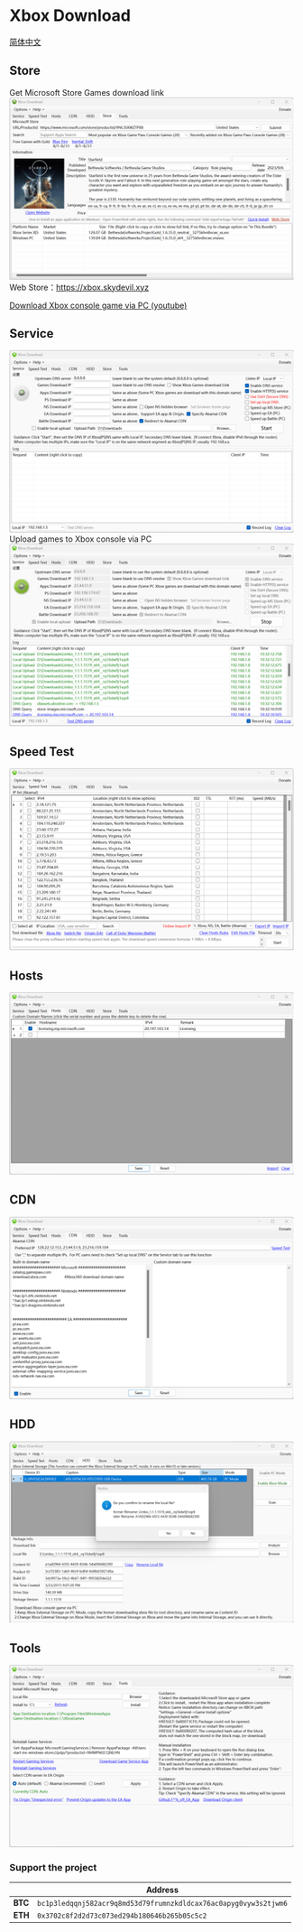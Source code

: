 # Xbox Download

[简体中文](https://github.com/skydevil88/XboxDownload)

Store
---
Get Microsoft Store Games download link
![Store](doc/Store.gif)
Web Store：https://xbox.skydevil.xyz

[Download Xbox console game via PC (youtube)](https://www.youtube.com/watch?v=3F499kh_jfk)

Service
---
![Service](doc/Service.png)
Upload games to Xbox console via PC
![Service](doc/Service02.png)

Speed Test
---
![Service](doc/SpeedTest.png)

Hosts
---
![Hosts](doc/Hosts.png)

CDN
---
![Hosts](doc/CDN.png)

HDD
---
![Hosts](doc/HDD.png)

Tools
---
![Hosts](doc/Tools.png)

### Support the project

|  | Address  |
| --- | --- |
|**BTC** | `bc1p3ledqqnj582acr9q8md53d79frumnzkdldcax76ac0apyg0vyw3s2tjwm6`|
|**ETH** | `0x3702c8f2d2d73c073ed294b180646b265b05c5c2` |

